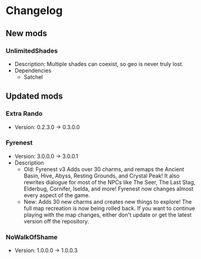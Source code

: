 # Changelog


## New mods

### UnlimitedShades

- Description: Multiple shades can coexist, so geo is never truly lost.
- Dependencies
  + Satchel


## Updated mods

### Extra Rando

- Version: 0.2.3.0 -> 0.3.0.0

### Fyrenest

- Version: 3.0.0.0 -> 3.0.0.1
- Description
  + Old: Fyrenest v3 Adds over 30 charms, and remaps the Ancient Basin, Hive, Abyss, Resting Grounds, and Crystal Peak! It also rewrites dialogue for most of the NPCs like The Seer, The Last Stag, Elderbug, Cornifer, Iselda, and more! Fyrenest now changes almost every aspect of the game.
  + New: Adds 30 new charms and creates new things to explore! The full map recreation is now being rolled back. If you want to continue playing with the map changes, either don&#x27;t update or get the latest version off the repository.

### NoWalkOfShame

- Version: 1.0.0.0 -> 1.0.0.3

